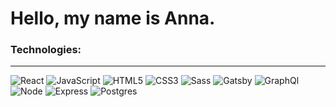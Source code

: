 <h1> Hello, my name is Anna. </h1>
<h3 > Technologies: </h3>
<hr  />

<p> 
  <img alt="React" src="https://img.shields.io/badge/React-61DAFB?logo=react&logoColor=white&style=for-the-badge" />
  <img alt="JavaScript" src="https://img.shields.io/badge/JavaScript-F7DF1E?logo=javascript&logoColor=white&style=for-the-badge" />
  <img alt="HTML5" src="https://img.shields.io/badge/HTML-E34F26?logo=html5&logoColor=white&style=for-the-badge" />
  <img alt="CSS3" src="https://img.shields.io/badge/CSS-1572B6?logo=css3&logoColor=white&style=for-the-badge" />
  <img alt="Sass" src="https://img.shields.io/badge/Sass-CC6699?logo=sass&logoColor=white&style=for-the-badge" />
  <img alt="Gatsby" src="https://img.shields.io/badge/Gatsby-663399?logo=gatsby&logoColor=white&style=for-the-badge" />
  <img alt="GraphQl" src="https://img.shields.io/badge/GraphQL-E10098?logo=graphql&logoColor=white&style=for-the-badge" />
  <img alt="Node" src="https://img.shields.io/badge/Node-9acd32?logo=nodejs&logoColor=black&style=for-the-badge" />
  <img alt="Express" src="https://img.shields.io/badge/Express-dddddd?logo=express&logoColor=white&style=for-the-badge" />
  <img alt="Postgres" src="https://img.shields.io/badge/Postgres-3895d3?logo=postgres&logoColor=white&style=for-the-badge" />
 
</p>


